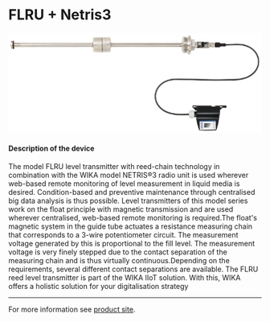 # FLRU + Netris3

![FLRU_Netris3](../../../../../assets/FLRU_Netris3.png)

#### Description of the device

The model FLRU level transmitter with reed-chain technology in combination with the WIKA model NETRIS®3 radio unit is used wherever web-based remote monitoring of level measurement in liquid media is desired. Condition-based and preventive maintenance through centralised big data analysis is thus possible.
Level transmitters of this model series work on the float principle with magnetic transmission and are used wherever centralised, web-based remote monitoring is required.The float's magnetic system in the guide tube actuates a resistance measuring chain that corresponds to a 3-wire potentiometer circuit. The measurement voltage generated by this is proportional to the fill level.
The measurement voltage is very finely stepped due to the contact separation of the measuring chain and is thus virtually continuous.Depending on the requirements, several different contact separations are available.
The FLRU reed level transmitter is part of the WIKA IIoT
solution. With this, WIKA offers a holistic solution for your
digitalisation strategy

---

For more information see [product site](https://www.wika.com/en-en/flru_sfi.WIKA).
